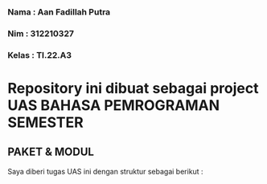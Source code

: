 ### Nama : Aan Fadillah Putra
### Nim : 312210327
### Kelas : TI.22.A3


# Repository ini dibuat sebagai project UAS BAHASA PEMROGRAMAN SEMESTER 
## PAKET & MODUL

Saya diberi tugas UAS ini dengan struktur sebagai berikut :

